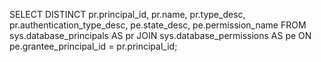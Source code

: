 SELECT DISTINCT pr.principal_id, pr.name, pr.type_desc, 
    pr.authentication_type_desc, pe.state_desc, pe.permission_name
FROM sys.database_principals AS pr
JOIN sys.database_permissions AS pe
    ON pe.grantee_principal_id = pr.principal_id;